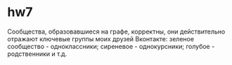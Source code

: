# hw7
Сообщества, образовавшиеся на графе, корректны, они действительно отражают ключевые группы моих друзей Вконтакте: зеленое сообщество - одноклассники; сиреневое - однокурсники; голубое - родственники и т.д.
